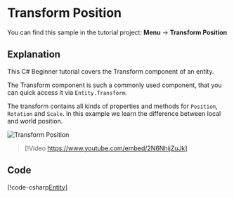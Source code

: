 # Transform Position
You can find this sample in the tutorial project: **Menu** → **Transform Position**

## Explanation
This C# Beginner tutorial covers the Transform component of an entity.

The Transform component is such a commonly used component, that you can quick access it via `Entity.Transform`.

The transform contains all kinds of properties and methods for `Position`, `Rotation` and `Scale`. In this example we learn the difference between local and world position.

![Transform Position](media/transform-position.webp)

> [!Video https://www.youtube.com/embed/2N6NhijZuJk]

## Code
[!code-csharp[Entity](../../../../stride/samples/Tutorials/CSharpBeginner/CSharpBeginner/CSharpBeginner.Game/Code/TransformPositionDemo.cs)]
